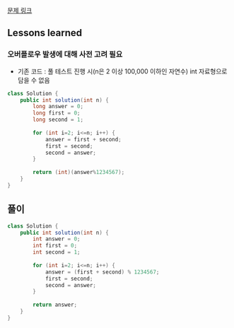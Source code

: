 [문제 링크](https://school.programmers.co.kr/learn/courses/30/lessons/12945)

## Lessons learned
### 오버플로우 발생에 대해 사전 고려 필요
- 기존 코드 : 풀 테스트 진행 시(n은 2 이상 100,000 이하인 자연수) int 자료형으로 담을 수 없음
```java
class Solution {
    public int solution(int n) {
        long answer = 0;
        long first = 0;
        long second = 1;
        
        for (int i=2; i<=n; i++) {
            answer = first + second;
            first = second;
            second = answer;
        }
        
        return (int)(answer%1234567);
    }
}
```

## 풀이
```java
class Solution {
    public int solution(int n) {
        int answer = 0;
        int first = 0;
        int second = 1;
        
        for (int i=2; i<=n; i++) {
            answer = (first + second) % 1234567;
            first = second;
            second = answer;
        }
        
        return answer;
    }
}
```
